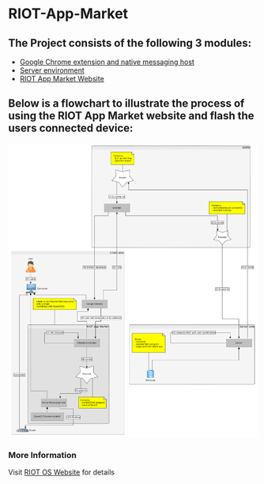 # RIOT-App-Market

## The Project consists of the following 3 modules:
* [Google Chrome extension and native messaging host](https://github.com/HendrikVE/Google-Chrome-Extension-and-Native-Messaging-Host-for-RIOT-App-Market "ttps://github.com/HendrikVE/Google-Chrome-Extension-and-Native-Messaging-Host-for-RIOT-App-Market")
* [Server environment](https://github.com/HendrikVE/Server-Environment-for-RIOT-App-Market "https://github.com/HendrikVE/Server-Environment-for-RIOT-App-Market")
* [RIOT App Market Website](https://github.com/HendrikVE/Website-for-RIOT-App-Market "https://github.com/HendrikVE/Website-for-RIOT-App-Market")

## Below is a flowchart to illustrate the process of using the RIOT App Market website and flash the users connected device:
![Flowchart](flowchart.png "Flowchart")

### More Information
Visit [RIOT OS Website](https://riot-os.org/ "https://riot-os.org/") for details